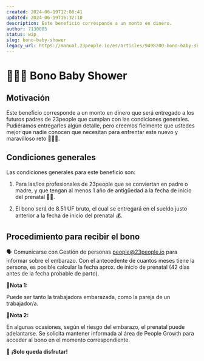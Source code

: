 ```yaml
---
created: 2024-06-19T12:08:41
updated: 2024-06-19T16:32:10
description: Este beneficio corresponde a un monto en dinero.
author: 7130085
status: wip
slug: bono-baby-shower
legacy_url: https://manual.23people.io/es/articles/9498200-bono-baby-shower
---
```


# 👩🏻‍🍼 Bono Baby Shower

## Motivación

Este beneficio corresponde a un monto en dinero que será entregado a los
futuros padres de 23people que cumplan con las condiciones generales.
Pudiéramos entregarles algún detalle, pero creemos fielmente que ustedes mejor
que nadie conocen que necesitan para enfrentar este nuevo y maravilloso reto
👩🏻‍🍼.

## Condiciones generales

Las condiciones generales para este beneficio son:

  1. Para las/los profesionales de 23people que se conviertan en padre o madre, y que tengan al menos 1 año de antigüedad a la fecha de inicio del prenatal 👨‍👩.

  2. El bono será de 8.51 UF bruto, el cual se entregará en el sueldo justo anterior a la fecha de inicio del prenatal 💰.

## Procedimiento para recibir el bono

🗣️ Comunicarse con Gestión de personas
[people@23people.io](mailto:people@23people.io) para informar sobre el
embarazo. Con el antecedente de cuantos meses tiene la persona, es posible
calcular la fecha aprox. de inicio de prenatal (42 días antes de la fecha
probable de parto).

**📘Nota 1:**

Puede ser tanto la trabajadora embarazada, como la pareja de un trabajador/a.

**📘Nota 2:**

En algunas ocasiones, según el riesgo del embarazo, el prenatal puede
adelantarse. Se solicita mantener informada al área de People Growth para
acceder al bono en el momento correspondiente.

🐻 **¡Solo queda disfrutar!**


